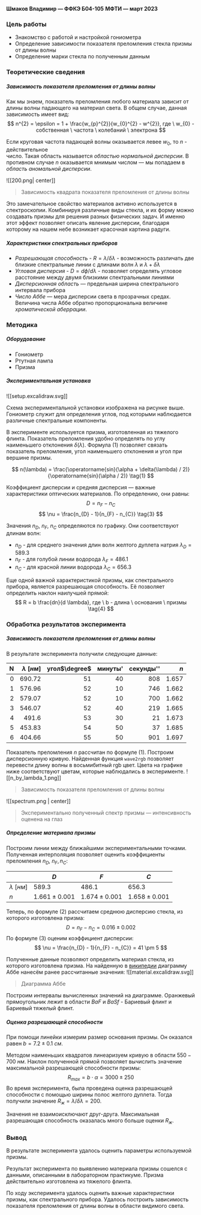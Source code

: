 **Шмаков Владимир — ФФКЭ Б04-105**
**МФТИ — март 2023**

### Цель работы

- Знакомство с работой и настройкой гониометра
- Определение зависимости показателя преломления стекла призмы от длины волны
- Определение марки стекла по полученным данным

### Теоретические сведения

##### Зависимость показателя преломления от длины волны

Как мы знаем, показатель преломления любого материала зависит от длины волны падающего на материал света. В общем случае, данная зависимость имеет вид:
$$
n^{2} = \epsilon = 1 + \frac{w_{p}^{2}}{w_{0}^{2} - w^{2}}, где \ w_{0} - собственная \ частота \ колебаний \ электрона 
$$

Если круговая частота падающей волны оказывается левее $w_{0}$, то $n$ - действительное  
число. Такая область называется *областью нормальной дисперсии*. В противном случае $n$ оказывается мнимым числом — мы попадаем в *область аномальной дисперсии*.

![[200.png| center]]
> Зависимость квадрата показателя преломления от длины волны

Это замечательное свойство материалов активно используется в спектроскопии. Комбинируя различные виды стекла, и их форму можно создавать призмы для решения разных физических задач. И именно этот эффект позволяет описать явление дисперсии, благодаря которому на нашем небе возникает красочная картина радуги.

##### Характеристики спектральных приборов

- *Разрешающая способность* - $R = \lambda / \delta \lambda$ - возможность различать две близкие спектральные линии с длинами волн $\lambda$ и $\lambda + \delta \lambda$
- *Угловая дисперсия* - $D = d \phi / d \lambda$ - позволяет определять угловое расстояние между двумя близкими спектральными линиями
- *Дисперсионная область* — предельная ширина спектрального интервала прибора 
- *Число Аббе* — мера дисперсии света в прозрачных средах. Величина числа Аббе обратно пропорциональна величине *хроматической аберрации*.


### Методика

##### Оборудование
- Гониометр
- Ртутная лампа
- Призма

##### Экспериментальная установка

![[setup.excalidraw.svg]]

Схема экспериментальной установки изображена на рисунке выше. Гониометр служит для определения углов, под которыми наблюдается различные спектральные компоненты.

В эксперименте используется призма, изготовленная из тяжелого флинта. Показатель преломления удобно определять по углу наименьшего отклонения $\delta(\lambda)$. Формула $(1)$ позволяет связать показатель преломления, угол наименьшего отклонения и угол при вершине призмы.

$$
n(\lambda) = \frac{\operatorname{sin}(\alpha + \delta(\lambda) / 2)}{\operatorname{sin}(\alpha / 2)}
\tag{1}
$$

Коэффициент дисперсии и средняя дисперсия — важные характеристики оптических материалов. По определению, они равны:
$$
D = n_{F} - n_{C} \tag{2}
$$
$$
\nu = \frac{n_{D} - 1}{n_{F} - n_{C}} \tag{3}
$$

Значения $n_{D}, \ n_{F}, \ n_{C}$ определяются по графику. Они соответствуют длинам волн:
- $n_{D}$ - для среднего значения длин волн желтого дуплета натрия $\lambda_{D} = 589.3$
- $n_{F}$ - для голубой линии водорода $\lambda_{F} = 486.1$
- $n_{C}$ - для красной линии водорода $\lambda_{C} = 656.3$

Еще одной важной характеристикой призмы, как спектрального прибора, является разрешающая способность. Её позволяет определить наклон наилучшей прямой:
$$
R = b \frac{dn}{d \lambda}, где \ b - длина \ основания \ призмы \tag{4}
$$

### Обработка результатов эксперимента

##### Зависимость показателя преломления от длины волны

В результате эксперимента получили следующие данные:

|   N | $\lambda \ [нм]$ | угол$\degree$ | минуты' | секунды'' | $n$ |
|---:|--------------:|--------:|----------:|----------:|--------:|
| 0 | 690.72 | 51 | 40 | 808 | 1.657 |
| 1 | 576.96 | 52 | 10 | 746 | 1.662 |
| 2 | 579.07 | 52 | 10 | 700 | 1.662 |
| 3 | 546.07 | 52 | 40 | 219 | 1.665 |
| 4 | 491.6 | 53 | 30 | 21 | 1.673 |
| 5 | 453.83 | 54 | 50 | 37 | 1.685 |
| 6 | 404.66 | 55 | 50 | 901 | 1.697 |

Показатель преломления $n$ рассчитан по формуле $(1)$. Построим дисперсионную кривую. Найденная функция `wave2rgb` позволяет перевести длину волны в восьмибитный rgb цвет. Цвета на графике ниже соответствуют цветам, которые наблюдались в эксперименте. 
 ![[n_by_lambda_1.png]]
 > Зависимость показателя преломления от длины волны

 ![[spectrum.png | center]]
 > Экспериментально полученный спектр призмы — интенсивность оценена на глаз



##### Определение материала призмы

Построим линии между ближайшими экспериментальными точками. Полученная интерполяция позволяет оценить коэффициенты преломления $n_{D}, \ n_{F}, n_{C}$:

|           | $D$               | $F$               | $C$               |
|-----------|-------------------|-------------------|-------------------|
| $\lambda \ [нм]$ | $589.3$           | $486.1$             | $656.3$           |
| $n$       | $1.661 \pm 0.001$ | $1.674 \pm 0.001$ | $1.658 \pm 0.001$ |

Теперь, по формуле $(2)$ рассчитаем среднюю дисперсию стекла, из которого изготовлена призма:
$$
D = n_{F} - n_{C} = 0.016 \pm 0.002
$$
По формуле $(3)$ оценим коэффициент дисперсии:
$$
\nu = \frac{n_{D} - 1}{n_{F} - n_{C}} = 41 \pm 5 
$$

Полученные данные позволяют определить материал стекла, из которого изготовлена призма. На найденную в [википедии](https://upload.wikimedia.org/wikipedia/commons/thumb/7/7f/Abbe-diagram_2-ru.svg/1280px-Abbe-diagram_2-ru.svg.png) диаграмму Аббе нанесём ранее рассчитанные значения:
![[material.excalidraw.svg]]
> Диаграмма Аббе

Построим интервалы вычисленных значений на диаграмме. Оранжевый прямоугольник лежит в области $BaF$ и $BaSf$ - Бариевый флинт и Бариевый тяжелый флинт. 

##### Оценка разрешающей способности

При помощи линейки измерим размер основания призмы. Он оказался равен $b = 7.2 \pm 0.1 \ см$. 

Методом наименьших квадратов линеаризуем кривую в области $550 - 700 \ нм$. Наклон полученной прямой позволяет вычислить значение максимальной разрешающей способности призмы:
$$
R_{max} = b \cdot \alpha = 3000 \pm 250 
$$
Во время эксперимента, была проведена оценка разрешающей способности с помощью ширины полос желтого дуплета. Тогда получили значение $R_{ж} = \lambda / \delta \lambda = 200$. 

Значения не взаимоисключают друг-друга. Максимальная разрешающая способность оказалась много больше оценки $R_{ж}$. 


### Вывод

В результате эксперимента удалось оценить параметры используемой призмы. 

Результат эксперимента по выявлению материала призмы сошелся с данными, описанными в лабораторном практикуме. Призма действительно изготовлена из тяжелого флинта.

По ходу эксперимента удалось оценить важные характеристики призмы, как спектрального прибора. Удалось построить зависимость показателя преломления от длины волны в области видимого света.

